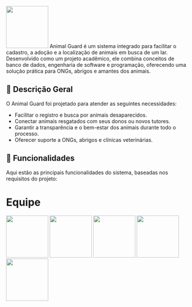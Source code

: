 <img src="https://github.com/marcobgh/AnimalGuard_V2/blob/main/imagens/Logo%20AnimalGuard.png?raw=true" width="115">
Animal Guard é um sistema integrado para facilitar o cadastro, a adoção e a localização de animais em busca de um lar. Desenvolvido como um projeto acadêmico, ele combina conceitos de banco de dados, engenharia de software e programação, oferecendo uma solução prática para ONGs, abrigos e amantes dos animais.

## **📖 Descrição Geral**
O Animal Guard foi projetado para atender as seguintes necessidades:

- Facilitar o registro e busca por animais desaparecidos.
- Conectar animais resgatados com seus donos ou novos tutores.
- Garantir a transparência e o bem-estar dos animais durante todo o processo.
- Oferecer suporte a ONGs, abrigos e clínicas veterinárias.

## **🌟 Funcionalidades**
Aqui estão as principais funcionalidades do sistema, baseadas nos requisitos do projeto:
# Equipe

[<img src="https://avatars.githubusercontent.com/u/165439921?v=4" width="115">](https://github.com/viniciusscholtze)
[<img src="https://avatars.githubusercontent.com/u/75136675?v=4" width="115">](https://github.com/Chubbaccas)
[<img src="https://avatars.githubusercontent.com/u/115050869?v=4" width="115">](https://github.com/caursnn)
[<img src="https://avatars.githubusercontent.com/u/125486974?v=4" width="115">](https://github.com/mariaglx)
[<img src="https://avatars.githubusercontent.com/u/166075318?v=4" width="115">](https://github.com/jaogz)
